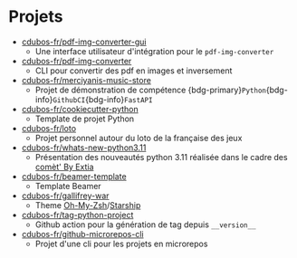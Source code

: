 # Projets

- [cdubos-fr/pdf-img-converter-gui](https://github.com/cdubos-fr/pdf-img-converter-gui)
  - Une interface utilisateur d'intégration pour le `pdf-img-converter`
- [cdubos-fr/pdf-img-converter](https://github.com/cdubos-fr/pdf-img-converter)
  - CLI pour convertir des pdf en images et inversement
- [cdubos-fr/merciyanis-music-store](https://gitlab.com/cdubos-fr/merciyanis-music-store)
  - Projet de démonstration de compétence {bdg-primary}`Python`{bdg-info}`GithubCI`{bdg-info}`FastAPI`
- [cdubos-fr/cookiecutter-python](https://github.com/cdubos-fr/cookiecutter-python)
  - Template de projet Python
- [cdubos-fr/loto](https://github.com/cdubos-fr/loto)
  - Projet personnel autour du loto de la française des jeux
- [cdubos-fr/whats-new-python3.11](https://github.com/cdubos-fr/whats-new-python3.11)
  - Présentation des nouveautés python 3.11 réalisée dans le cadre des [comèt' By Extia](https://www.extia-group.com/comet)
- [cdubos-fr/beamer-template](https://github.com/cdubos-fr/beamer-template)
  - Template Beamer
- [cdubos-fr/gallifrey-war](https://github.com/cdubos-fr/gallifrey-war)
  - Theme [Oh-My-Zsh](https://ohmyz.sh/)/[Starship](https://starship.rs/)
- [cdubos-fr/tag-python-project](https://github.com/cdubos-fr/tag-python-project)
  - Github action pour la génération de tag depuis `__version__`
- [cdubos-fr/github-microrepos-cli](https://github.com/cdubos-fr/github-microrepos-cli)
  - Projet d'une cli pour les projets en microrepos
